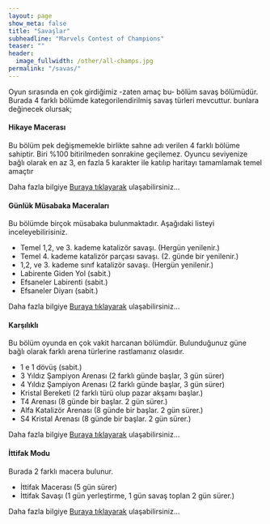 ```yaml
---
layout: page
show_meta: false
title: "Savaşlar"
subheadline: "Marvels Contest of Champions"
teaser: ""
header:
  image_fullwidth: /other/all-champs.jpg
permalink: "/savas/"
---
```


Oyun sırasında en çok girdiğimiz -zaten amaç bu- bölüm savaş bölümüdür. Burada 4 farklı bölümde kategorilendirilmiş savaş türleri mevcuttur.
bunlara değinecek olursak;

#### Hikaye Macerası
Bu bölüm pek değişmemekle birlikte sahne adı verilen 4 farklı bölüme sahiptir. Biri %100 bitirilmeden sonrakine geçilemez.
Oyuncu seviyenize bağlı olarak en az 3, en fazla 5 karakter ile katılıp haritayı tamamlamak temel amaçtır

Daha fazla bilgiye [Buraya tıklayarak][1] ulaşabilirsiniz...

#### Günlük Müsabaka Maceraları
Bu bölümde birçok müsabaka bulunmaktadır. Aşağıdaki listeyi inceleyebilirisiniz.

- Temel 1,2, ve 3. kademe katalizör savaşı. (Hergün yenilenir.)
- Temel 4. kademe katalizör parçası savaşı. (2. günde bir yenilenir.)
- 1,2, ve 3. kademe sınıf katalizör savaşı. (Hergün yenilenir.)
- Labirente Giden Yol (sabit.)
- Efsaneler Labirenti (sabit.)
- Efsaneler Diyarı (sabit.)

Daha fazla bilgiye [Buraya tıklayarak][2] ulaşabilirsiniz...

#### Karşılıklı
Bu bölüm oyunda en çok vakit harcanan bölümdür. Bulunduğunuz güne bağlı olarak farklı arena türlerine rastlamanız olasıdır.

- 1 e 1 dövüş (sabit.)
- 3 Yıldız Şampiyon Arenası (2 farklı günde başlar, 3 gün sürer)
- 4 Yıldız Şampiyon Arenası (2 farklı günde başlar, 3 gün sürer)
- Kristal Bereketi (2 farklı türü olup pazar akşamı başlar.)
- T4 Arenası (8 günde bir başlar. 2 gün sürer.)
- Alfa Katalizör Arenası  (8 günde bir başlar. 2 gün sürer.)
- S4 Kristal Arenası  (8 günde bir başlar. 2 gün sürer.)

Daha fazla bilgiye [Buraya tıklayarak][3] ulaşabilirsiniz...

#### İttifak Modu
Burada 2 farklı macera bulunur.

- İttifak Macerası (5 gün sürer)
- İttifak Savaşı (1 gün yerleştirme, 1 gün savaş toplan 2 gün sürer.)

Daha fazla bilgiye [Buraya tıklayarak][4] ulaşabilirsiniz...


[1]:https://contestofchamps-tr.github.io/savas/hikaye-maceralari/
[2]:https://contestofchamps-tr.github.io/savas/musabaka-maceralari/
[3]:https://contestofchamps-tr.github.io/savas/karsilikli-arena/
[4]:https://contestofchamps-tr.github.io/savas/ittifak-modu/